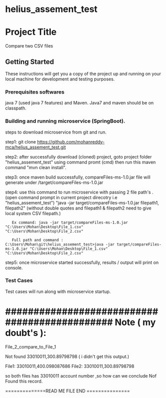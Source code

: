 # helius_assement_test

# Project Title
Compare two CSV files


## Getting Started

These instructions will get you a copy of the project up and running on your local machine for development and testing purposes.

### Prerequisites softwares

java 7 (used java 7 features)  and Maven. Java7 and maven should be on classpath.


### Building and running microservice (SpringBoot).
steps to download microservice from git and run.

step1: git clone https://github.com/mohanreddy-mca/helius_assement_test.git

step2: after successfully download (cloned) project, goto project folder "helius_assement_test" using command promt (cmd) 
       then run this maven command "mvn clean install".

step3: once maven build successfully, compareFiles-ms-1.0.jar file will generate under /target/compareFiles-ms-1.0.jar

step4: use this command to run microservice with passing 2 file path's . (open command prompt in current project direcotry i.e "helius_assement_test")
       "java -jar target/compareFiles-ms-1.0.jar filepath1, filepath2" (without double quotes and filepath1 & filepath2 need to give local system CSV filepath.)
	   
	   Ex command: java -jar target/compareFiles-ms-1.0.jar "C:\Users\Mohan\Desktop\File_1.csv"  "C:\Users\Mohan\Desktop\File_2.csv"
	   
	   Full path and command : C:\Users\Mohan\git\helius_assement_test>java -jar target/compareFiles-ms-1.0.jar "C:\Users\Mohan\Desktop\File_1.csv"  "C:\Users\Mohan\Desktop\File_2.csv"
	   
step5: once microservice started successfully, results / output will print on console.

### Test Cases
Test cases will run along with microservice startup. 	   



##############################################
Note ( my doubt's ):
===========================
File_2_compare_to_File_1

Not found 33010011,300.89798798 ( i didn't get this output.)

File1: 33010011,400.098087686
File2: 33010011,300.89798798

so both files has 33010011 account number ,so how can we conclude Nof Found this record.

==============READ ME FILE END ===============